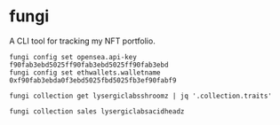 # fungi

A CLI tool for tracking my NFT portfolio.

    fungi config set opensea.api-key f90fab3ebd5025ff90fab3ebd5025ff90fab3ebd
    fungi config set ethwallets.walletname 0xf90fab3ebda0f3ebd5025fbd5025fb3ef90fabf9

    fungi collection get lysergiclabsshroomz | jq '.collection.traits'

    fungi collection sales lysergiclabsacidheadz
